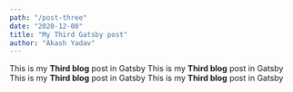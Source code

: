 ```yaml
---
path: "/post-three"
date: "2020-12-08"
title: "My Third Gatsby post"
author: "Akash Yadav"
---
```

This is my **Third blog** post in Gatsby
This is my **Third blog** post in Gatsby
This is my **Third blog** post in Gatsby
This is my **Third blog** post in Gatsby